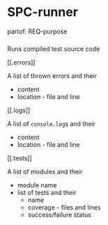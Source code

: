 # SPC-runner
partof: REQ-purpose
###

Runs compiled test source code

[[.errors]]

A list of thrown errors and their
* content
* location - file and line

[[.logs]]

A list of `console.log`s and their
* content
* location - file and line

[[.tests]]

A list of modules and their
* module name
* list of tests and their
    * name
    * coverage - files and lines
    * success/failure status
